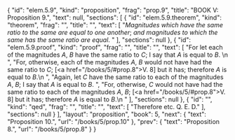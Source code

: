 {
  "id": "elem.5.9",
  "kind": "proposition",
  "frag": "prop.9",
  "title": "BOOK V: Proposition 9.",
  "text": null,
  "sections": [
    {
      "id": "elem.5.9.theorem",
      "kind": "theorem",
      "frag": "",
      "title": "",
      "text": [
        "<var>Magnitudes which have the same ratio to the same are equal to one another</var>; <var>and magnitudes to which the same has the same ratio are equal</var>. "
      ],
      "sections": null
    },
    {
      "id": "elem.5.9.proof",
      "kind": "proof",
      "frag": "",
      "title": "",
      "text": [
        "For let each of the magnitudes <var>A</var>, <var>B</var> have the same ratio to <var>C</var>; I say that <var>A</var> is equal to <var>B</var>. \n      ",
        "For, otherwise, each of the magnitudes <var>A</var>, <var>B</var> would not have had the same ratio to <var>C</var>; [<a href=\"/books/5/#prop.8\">V. 8</a>] but it has; therefore <var>A</var> is equal to <var>B</var>.\n      ",
        "Again, let <var>C</var> have the same ratio to each of the magnitudes <var>A</var>, <var>B</var>; I say that <var>A</var> is equal to <var>B</var>. ",
        "For, otherwise, <var>C</var> would not have had the same ratio to each of the magnitudes <var>A</var>, <var>B</var>; [<a href=\"/books/5/#prop.8\">V. 8</a>] but it has; therefore <var>A</var> is equal to <var>B</var>.\n      "
      ],
      "sections": null
    },
    {
      "id": "",
      "kind": "qed",
      "frag": "",
      "title": "",
      "text": [
        "Therefore etc. Q. E. D."
      ],
      "sections": null
    }
  ],
  "layout": "proposition",
  "book": 5,
  "next": {
    "text": "Proposition 10.",
    "url": "/books/5/prop.10"
  },
  "prev": {
    "text": "Proposition 8.",
    "url": "/books/5/prop.8"
  }
}
